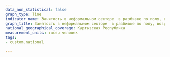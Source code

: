 ```yaml
---
data_non_statistical: false
graph_type: line
indicator_name: Занятость в неформальном секторе  в разбивке по полу, возрасту, город-село и отраслям экономики
graph_title: Занятость в неформальном секторе  в разбивке по полу, возрасту, город-село и отраслям экономики
national_geographical_coverage: Кыргызская Республика
measurement_units: тысяч человек
tags:
- custom.national

---
```

